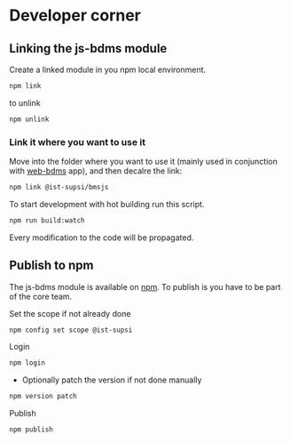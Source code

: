 # Developer corner

## Linking the js-bdms module

Create a linked module in you npm local environment.

```bash
npm link
```

to unlink

```bash
npm unlink
```

### Link it where you want to use it

Move into the folder where you want to use it (mainly used in conjunction with [web-bdms](https://github.com/geoadmin/web-bdms) app), and then decalre the link:

```bash
npm link @ist-supsi/bmsjs
```

To start development with hot building run this script.

```bash
npm run build:watch
```

Every modification to the code will be propagated.

## Publish to npm

The js-bdms module is available on [npm](https://www.npmjs.com/package/@ist-supsi/bmsjs). To publish is you have to be part of the core team.

Set the scope if not already done

```bash
npm config set scope @ist-supsi
```

Login

```bash
npm login
```

* Optionally patch the version if not done manually

```bash
npm version patch
```

Publish

```bash
npm publish
```




